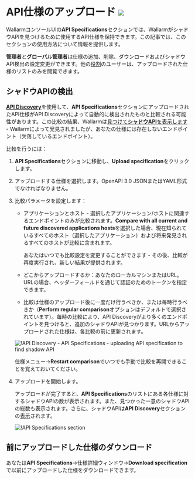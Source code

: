 # API仕様のアップロード <a href="../../about-wallarm/subscription-plans/#subscription-plans"><img src="../../images/api-security-tag.svg" style="border: none;"></a>

WallarmコンソールUIの**API Specifications**セクションでは、WallarmがシャドウAPIを見つけるために使用するAPI仕様を保持できます。この記事では、このセクションの使用方法について情報を提供します。

**管理者**と**グローバル管理者**は仕様の追加、削除、ダウンロードおよびシャドウAPI検出の設定変更ができます。他の[役割](../user-guides/settings/users.ja.md#user-roles)のユーザーは、アップロードされた仕様のリストのみを閲覧できます。

## シャドウAPIの検出

[**API Discovery**](../about-wallarm/api-discovery.ja.md)を使用して、**API Specifications**セクションにアップロードされたAPI仕様がAPI Discoveryによって自動的に検出されたものと比較される可能性があります。この比較の結果、Wallarmは[見つけて**シャドウAPI**を表示します](../about-wallarm/api-discovery.ja.md#shadow-api) - Wallarmによって発見されましたが、あなたの仕様には存在しないエンドポイント（欠落しているエンドポイント）。

比較を行うには：

1. **API Specifications**セクションに移動し、**Upload specification**をクリックします。
1. アップロードする仕様を選択します。OpenAPI 3.0 JSONまたはYAML形式でなければなりません。
1. 比較パラメータを設定します：

    * アプリケーションとホスト - 選択したアプリケーション/ホストに関連するエンドポイントのみが比較されます。**Compare with all current and future discovered applications hosts**を選択した場合、現在知られているすべてのホスト（選択したアプリケーション）および将来発見されるすべてのホストが比較に含まれます。

        あなたはいつでも比較設定を変更することができます - その後、比較が再度実行され、新しい結果が提供されます。

    * どこからアップロードするか：あなたのローカルマシンまたはURL。URLの場合、ヘッダーフィールドを通じて認証のためのトークンを指定できます。
    * 比較は仕様のアップロード後に一度だけ行うべきか、または毎時行うべきか（**Perform regular comparison**オプションはデフォルトで選択されています）。毎時の比較により、API Discoveryがより多くのエンドポイントを見つけると、追加のシャドウAPIが見つかります。URLからアップロードされた仕様は、各比較の前に更新されます。

    ![!API Discovery - API Specifications - uploading API specification to find shadow API](../images/about-wallarm-waf/api-discovery/api-discovery-specification-upload.png)

    仕様メニュー→**Restart comparison**でいつでも手動で比較を再開できることを覚えておいてください。

1. アップロードを開始します。

    アップロードが完了すると、**API Specifications**のリストにある各仕様に対するシャドウAPIの数が表示されます。また、見つかった一意のシャドウAPIの総数も表示されます。さらに、シャドウAPIは**API Discovery**セクションの[表示](api-discovery.ja.md#displaying-shadow-api)されます。

    ![!API Specifications section](../images/about-wallarm-waf/api-discovery/api-discovery-specifications.png)

## 前にアップロードした仕様のダウンロード

あなたは**API Specifications**→仕様詳細ウィンドウ→**Download specification**で以前にアップロードした仕様をダウンロードできます。